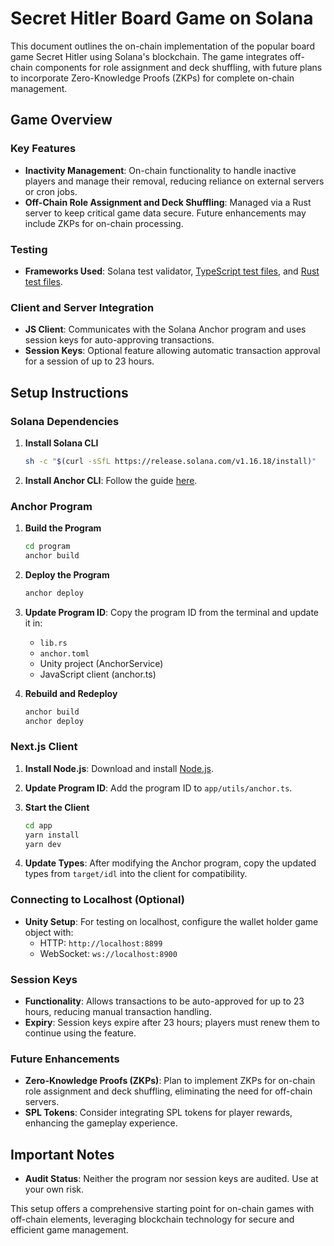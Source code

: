 # Secret Hitler Board Game on Solana

This document outlines the on-chain implementation of the popular board game Secret Hitler using Solana's blockchain. The game integrates off-chain components for role assignment and deck shuffling, with future plans to incorporate Zero-Knowledge Proofs (ZKPs) for complete on-chain management.

## Game Overview

### Key Features

- **Inactivity Management**: On-chain functionality to handle inactive players and manage their removal, reducing reliance on external servers or cron jobs.
- **Off-Chain Role Assignment and Deck Shuffling**: Managed via a Rust server to keep critical game data secure. Future enhancements may include ZKPs for on-chain processing.

### Testing

- **Frameworks Used**: Solana test validator, [TypeScript test files](./anchor-program/tests/secret-hitler.ts), and [Rust test files](./anchor-program/programs/secret-hitler/tests/).

### Client and Server Integration

- **JS Client**: Communicates with the Solana Anchor program and uses session keys for auto-approving transactions.
- **Session Keys**: Optional feature allowing automatic transaction approval for a session of up to 23 hours.

## Setup Instructions

### Solana Dependencies

1. **Install Solana CLI**

   ```bash
   sh -c "$(curl -sSfL https://release.solana.com/v1.16.18/install)"
   ```

2. **Install Anchor CLI**: Follow the guide [here](https://project-serum.github.io/anchor/getting-started/installation.html).

### Anchor Program

1. **Build the Program**

   ```bash
   cd program
   anchor build
   ```

2. **Deploy the Program**

   ```bash
   anchor deploy
   ```

3. **Update Program ID**: Copy the program ID from the terminal and update it in:

   - `lib.rs`
   - `anchor.toml`
   - Unity project (AnchorService)
   - JavaScript client (anchor.ts)

4. **Rebuild and Redeploy**
   ```bash
   anchor build
   anchor deploy
   ```

### Next.js Client

1. **Install Node.js**: Download and install [Node.js](https://nodejs.org/en/download/).

2. **Update Program ID**: Add the program ID to `app/utils/anchor.ts`.

3. **Start the Client**

   ```bash
   cd app
   yarn install
   yarn dev
   ```

4. **Update Types**: After modifying the Anchor program, copy the updated types from `target/idl` into the client for compatibility.

### Connecting to Localhost (Optional)

- **Unity Setup**: For testing on localhost, configure the wallet holder game object with:
  - HTTP: `http://localhost:8899`
  - WebSocket: `ws://localhost:8900`

### Session Keys

- **Functionality**: Allows transactions to be auto-approved for up to 23 hours, reducing manual transaction handling.
- **Expiry**: Session keys expire after 23 hours; players must renew them to continue using the feature.

### Future Enhancements

- **Zero-Knowledge Proofs (ZKPs)**: Plan to implement ZKPs for on-chain role assignment and deck shuffling, eliminating the need for off-chain servers.
- **SPL Tokens**: Consider integrating SPL tokens for player rewards, enhancing the gameplay experience.

## Important Notes

- **Audit Status**: Neither the program nor session keys are audited. Use at your own risk.

This setup offers a comprehensive starting point for on-chain games with off-chain elements, leveraging blockchain technology for secure and efficient game management.

